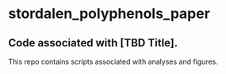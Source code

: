 # stordalen_polyphenols_paper

## Code associated with [TBD Title].

This repo contains scripts associated with analyses and figures.
